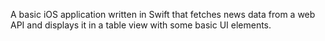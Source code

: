 A basic iOS application written in Swift that fetches news data from a web API and displays it in a table view with some basic UI elements.
